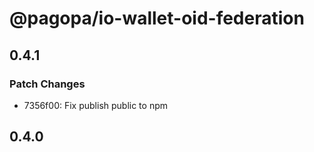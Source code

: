 # @pagopa/io-wallet-oid-federation

## 0.4.1

### Patch Changes

- 7356f00: Fix publish public to npm

## 0.4.0
